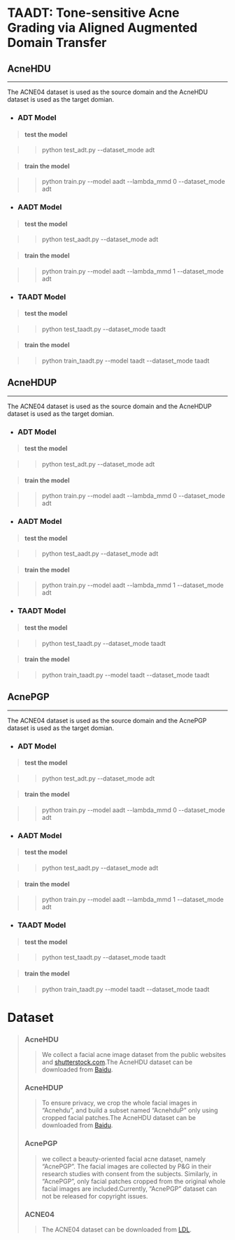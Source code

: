 # TAADT: Tone-sensitive Acne Grading via Aligned Augmented Domain Transfer
## AcneHDU
___
The ACNE04 dataset is used as the source domain and the AcneHDU dataset is used as the target domian.
+ ### ADT Model

>#### test the model

>>python test_adt.py --dataset_mode adt

>#### train the model

>>python train.py --model aadt --lambda_mmd 0 --dataset_mode adt

+ ### AADT Model

>#### test the model

>>python test_aadt.py --dataset_mode adt

>#### train the model

>>python train.py --model aadt --lambda_mmd 1 --dataset_mode adt

+ ### TAADT Model

>#### test the model

>>python test_taadt.py --dataset_mode taadt

>#### train the model

>>python train_taadt.py --model taadt --dataset_mode taadt


## AcneHDUP
___
The ACNE04 dataset is used as the source domain and the AcneHDUP dataset is used as the target domian.

+ ### ADT Model

>#### test the model

>>python test_adt.py --dataset_mode adt

>#### train the model

>>python train.py --model aadt --lambda_mmd 0 --dataset_mode adt

+ ### AADT Model

>#### test the model

>>python test_aadt.py --dataset_mode adt

>#### train the model

>>python train.py --model aadt --lambda_mmd 1 --dataset_mode adt

+ ### TAADT Model

>#### test the model

>>python test_taadt.py --dataset_mode taadt

>#### train the model

>>python train_taadt.py --model taadt --dataset_mode taadt

## AcnePGP
___
The ACNE04 dataset is used as the source domain and the AcnePGP dataset is used as the target domian.

+ ### ADT Model

>#### test the model

>>python test_adt.py --dataset_mode adt

>#### train the model

>>python train.py --model aadt --lambda_mmd 0 --dataset_mode adt

+ ### AADT Model

>#### test the model

>>python test_aadt.py --dataset_mode adt

>#### train the model

>>python train.py --model aadt --lambda_mmd 1 --dataset_mode adt

+ ### TAADT Model

>#### test the model

>>python test_taadt.py --dataset_mode taadt

>#### train the model

>>python train_taadt.py --model taadt --dataset_mode taadt
# Dataset
>### AcneHDU
>>We collect a facial acne image dataset from the public
websites and [shutterstock.com](http://shutterstock.com/).The AcneHDU dataset can be downloaded from [Baidu]().
>### AcneHDUP
>>To ensure privacy, we
crop the whole facial images in “Acnehdu”, and build a subset
named “AcnehduP” only using cropped facial patches.The AcneHDU dataset can be downloaded from [Baidu]().
>### AcnePGP
>>we collect a beauty-oriented facial acne
dataset, namely “AcnePGP”. The facial images are collected
by P&G in their research studies with consent from
the subjects. Similarly, in “AcnePGP”, only facial patches
cropped from the original whole facial images are included.Currently, “AcnePGP” dataset can not be released for copyright issues.
>### ACNE04
>>The ACNE04 dataset can be downloaded from [LDL](https://github.com/xpwu95/ldl).

